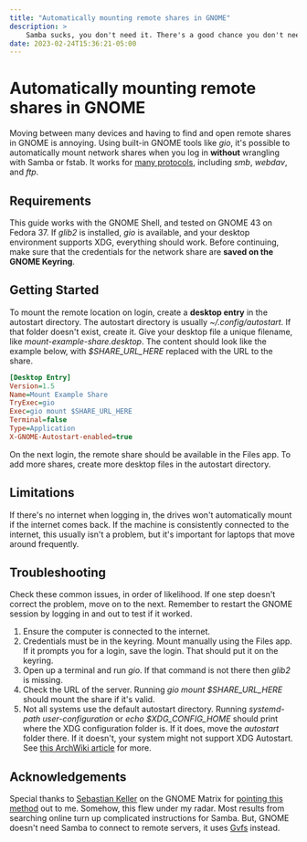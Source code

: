 ```yaml
---
title: "Automatically mounting remote shares in GNOME"
description: >
    Samba sucks, you don't need it. There's a good chance you don't need to install anything to follow this guide. Just a recent-ish version of GNOME and a text editor.
date: 2023-02-24T15:36:21-05:00
---
```


# Automatically mounting remote shares in GNOME

Moving between many devices and having to find and open remote shares in GNOME is annoying. Using built-in GNOME tools like *gio*, it's possible to automatically mount network shares when you log in **without** wrangling with Samba or fstab. It works for [many protocols][gvfs-protos], including *smb*, *webdav*, and *ftp*.
<!--more-->

## Requirements

This guide works with the GNOME Shell, and tested on GNOME 43 on Fedora 37. If *glib2* is installed, *gio* is available, and your desktop environment supports XDG, everything should work. Before continuing, make sure that the credentials for the network share are **saved on the GNOME Keyring**.

## Getting Started

To mount the remote location on login, create a **desktop entry** in the autostart directory. The autostart directory is usually *~/.config/autostart*. If that folder doesn't exist, create it. Give your desktop file a unique filename, like *mount-example-share.desktop*. The content should look like the example below, with *$SHARE_URL_HERE* replaced with the URL to the share.

```ini
[Desktop Entry]
Version=1.5
Name=Mount Example Share
TryExec=gio
Exec=gio mount $SHARE_URL_HERE
Terminal=false
Type=Application
X-GNOME-Autostart-enabled=true
```

On the next login, the remote share should be available in the Files app. To add more shares, create more desktop files in the autostart directory.

## Limitations

If there's no internet when logging in, the drives won't automatically mount if the internet comes back. If the machine is consistently connected to the internet, this usually isn't a problem, but it's important for laptops that move around frequently.

## Troubleshooting

Check these common issues, in order of likelihood. If one step doesn't correct the problem, move on to the next. Remember to restart the GNOME session by logging in and out to test if it worked.

1. Ensure the computer is connected to the internet.
2. Credentials must be in the keyring. Mount manually using the Files app. If it prompts you for a login, save the login. That should put it on the keyring.
3. Open up a terminal and run *gio*. If that command is not there then *glib2* is missing.
4. Check the URL of the server. Running *gio mount $SHARE_URL_HERE* should mount the share if it's valid.
5. Not all systems use the default autostart directory. Running *systemd-path user-configuration* or *echo $XDG_CONFIG_HOME* should print where the XDG configuration folder is. If it does, move the *autostart* folder there. If it doesn't, your system might not support XDG Autostart. See [this ArchWiki article][xdg-archwiki] for more.

## Acknowledgements

Special thanks to [Sebastian Keller][skeller] on the GNOME Matrix for [pointing this method][skeller-matrix] out to me. Somehow, this flew under my radar. Most results from searching online turn up complicated instructions for Samba. But, GNOME doesn't need Samba to connect to remote servers, it uses [Gvfs][gvfs] instead.

[gvfs]: https://wiki.gnome.org/Projects/gvfs
[gvfs-protos]: https://wiki.gnome.org/Projects/gvfs/schemes
[xdg-archwiki]: https://wiki.archlinux.org/title/XDG_Autostart
[skeller]: mailto:skeller@gnome.org
[skeller-matrix]: https://matrix.to/#/!EzCPArJyrSebvklKjn:gnome.org/$tOPrUS-mnrVF87e4EpIX-G0fp7cupkUKS3Yok-lj8xY?via=libera.chat&via=matrix.org&via=gnome.org
[related_gnome_issue]: https://gitlab.gnome.org/GNOME/nautilus/-/issues/120

